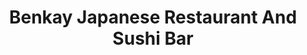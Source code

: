 ---
layout: place
title: Benkay Japanese Restaurant And Sushi Bar
permalink: /maine/portland/benkay-japanese-restaurant-and-sushi-bar.html
stateAbbr: ME
stateName: Maine
cityName: Portland
seo:
  type: restaurant
  links: http://sushiman.com/
place_id: ChIJ_6q4AkGcskwR8QV_pTDjBtg
photos:
  - name: >-
      places/ChIJ_6q4AkGcskwR8QV_pTDjBtg/photos/AeeoHcKIoA5Utjuh0E1kbRwBsLrWC8hHLWGlAX6iOLtFxt9sWrkePjQfz9_d_8mqv-BY4n_dIJxh78D2sUhIj0PgxYHeatfo0ZLvHQ8JQlq5clq4IKpZiC6rFw2XXnLHB3C_X1sHI3nCTi62FzKHz98WtgKGwi9oy43wErppTcXgyrK0TTYcVo6hPhzaiY-vgsXdFd1wdm_PKkKXOm0BlPZHqDVnBhHomTyXyBxvJU4BQaBcaZW8pFWR5wnIGfL2Vj6Y2pclbvHJKa6FbRbGk3ky0-tFtGUcSRGl5FJPovJwJiksIUJ1X7Xxs3LEmOGOSsXjGaY5nUo9lSTkHCixRrKfpByYh89qihgavZxkSC-FJi8R7nTWHmrKdMIpemypGXsnfO-W58mGErX6nZEb9mtnZR6nCJV836TI_cWHJeDO1XFYDw
    widthPx: 4032
    heightPx: 3024
    authorAttributions:
      - displayName: Dave Tran
        uri: https://maps.google.com/maps/contrib/105460835838786257682
        photoUri: >-
          https://lh3.googleusercontent.com/a-/ALV-UjU2zIzPKF-Q19tlBtfhz-XwgLG9h-_jXT60GmuBqR9aRYTqAM0iog=s100-p-k-no-mo
    flagContentUri: >-
      https://www.google.com/local/imagery/report/?cb_client=maps_api_places.places_api&image_key=!1e10!2sCIHM0ogKEICAgIDp1_3wcw&hl=en-US
    googleMapsUri: >-
      https://www.google.com/maps/place//data=!3m4!1e2!3m2!1sCIHM0ogKEICAgIDp1_3wcw!2e10!4m2!3m1!1s0x4cb29c4102b8aaff:0xd806e330a57f05f1
  - name: >-
      places/ChIJ_6q4AkGcskwR8QV_pTDjBtg/photos/AeeoHcIXfmzWdlIvXTQSZOezVkQ2s6q279gRa10sozovoI6l3wmCHI1otgYx1vS3YTEG1nRBuqRRTb0QX2l-GrhKm7_KCWxhD_vLqpC--EHoy1h-i5hVunBW805ZEMw-rbFnU0JBHj7hLTNezTGBwKKJDgytylx3h_IPLQSGnQdI6lWSlZgkiw0pBNFYBLlxZtsilnfh5SRuevm2Dmt5RGudpi6brzGYEui-hSNlBaLXVdcI-rwLMMY8mnJJf24tjDn-DtfGQsIHABQLa4GbZ_ckdQMRmSSKb10Ttqb3uE4Qa6tFZ4U5WHVy2etOFpro_C26rJi3T0f479P8XYC6VvG8SOfYifsBz_Q6IPvCVeMn8sgLt-3sxXSeuKSRWlLB68zGvvqCM-g-OW_f532yVNSS7IzCX9CFZYIiPAIngkAraFN5mj5U
    widthPx: 4032
    heightPx: 1908
    authorAttributions:
      - displayName: beth b
        uri: https://maps.google.com/maps/contrib/106568224857740964395
        photoUri: >-
          https://lh3.googleusercontent.com/a/ACg8ocLV7b9hq0jBxCnEKlWBxrS3yeThMb14EBjhNxWUjq4yTqnZGA=s100-p-k-no-mo
    flagContentUri: >-
      https://www.google.com/local/imagery/report/?cb_client=maps_api_places.places_api&image_key=!1e10!2sCIHM0ogKEICAgICMxqjTuAE&hl=en-US
    googleMapsUri: >-
      https://www.google.com/maps/place//data=!3m4!1e2!3m2!1sCIHM0ogKEICAgICMxqjTuAE!2e10!4m2!3m1!1s0x4cb29c4102b8aaff:0xd806e330a57f05f1
  - name: >-
      places/ChIJ_6q4AkGcskwR8QV_pTDjBtg/photos/AeeoHcJOUkY-xL6dUJocPF40N_x3OGFt0s7fwHZBr0Cogmg_rMENZtB8JXWz0ukgMZgZva_NzpToBZSo_ADm5x3rMxKdoU-Y2Nn1kTk39ud0GRBuCsQG3HXDYlBOVhX8pfbN94XYqibjIevWpcIvPDbQxQLysqhtY-K3CI7sdGXC1N8C8R4l7W5AetLYZuOOhn3SQzyVeu7qRwax-hlY715HtppudZRcrwVgazgyt_DROaaaKvQhRgPZ9oVKk8yDMARY7rIYmcmT4pe48Mb7gwYIZohdl4kchq6PdklULqk0Y6FeHat8f9bN8jspUCRPrI99wb8uuk8Q58PKwMjxGnVhFzcCCFBoRFGKgvXPKOYmxNNi_KQcPUk07JZkB_27w-QVJb240_e_4hQoKVHDovGnfEPhO2dAm3pFzCiDUB_Nc0o4Ww
    widthPx: 3024
    heightPx: 4032
    authorAttributions:
      - displayName: Andrea D'Arpa
        uri: https://maps.google.com/maps/contrib/104709660684903211602
        photoUri: >-
          https://lh3.googleusercontent.com/a-/ALV-UjWZJBFXSKgIEQSl72o8BiewX3VPha5Q_7g3DE0BVvAFZ_T7aa6E=s100-p-k-no-mo
    flagContentUri: >-
      https://www.google.com/local/imagery/report/?cb_client=maps_api_places.places_api&image_key=!1e10!2sCIHM0ogKEICAgIC7tN3QRg&hl=en-US
    googleMapsUri: >-
      https://www.google.com/maps/place//data=!3m4!1e2!3m2!1sCIHM0ogKEICAgIC7tN3QRg!2e10!4m2!3m1!1s0x4cb29c4102b8aaff:0xd806e330a57f05f1
  - name: >-
      places/ChIJ_6q4AkGcskwR8QV_pTDjBtg/photos/AeeoHcIzBHJ1as11_OKycrWsSDKMWere_zC4aSOX-tUamUw3mwMo45MpAEMyz_tBSYQ2tri1engO71bamirNAfiXxlnJmRwn-HqPqjQwuUXSKms4-pBC_oUm_8jFSoGXwiMEM5mNDdbX4K8gqf0dWHFzR4VpfLvpaLdHKno5QjbHp16Ee5WwPrPskW74knhgnDKwVIcXBSv96lsvQjcLythN68OxGmyWntfzCGXcq2fHiygj9QbZ2wOHUEQpBfVAzitgBLcDXWGTyPVxlAUfgnSbtA9bFbrhVyhG25HYKVyCf8HF9Lcze0W1fDkd7vmzlchektygXO76boPEWQCmt69SUNBHimb8F39e62Jwqy4q59ynKg-Rrr5U_yNc47J6TyEWDa58CtaDFZfEr25GbnIu2mU00ZLFxAVTH8OfoHJD3JlQ5P5n
    widthPx: 3024
    heightPx: 3024
    authorAttributions:
      - displayName: Stacey S
        uri: https://maps.google.com/maps/contrib/108091548667206564195
        photoUri: >-
          https://lh3.googleusercontent.com/a-/ALV-UjVfixaCHHTGFRdaQP7hRb52dEhV60LR4NwMS0WouW9Rb2T98yGT=s100-p-k-no-mo
    flagContentUri: >-
      https://www.google.com/local/imagery/report/?cb_client=maps_api_places.places_api&image_key=!1e10!2sCIHM0ogKEICAgICN27qgzwE&hl=en-US
    googleMapsUri: >-
      https://www.google.com/maps/place//data=!3m4!1e2!3m2!1sCIHM0ogKEICAgICN27qgzwE!2e10!4m2!3m1!1s0x4cb29c4102b8aaff:0xd806e330a57f05f1
  - name: >-
      places/ChIJ_6q4AkGcskwR8QV_pTDjBtg/photos/AeeoHcLIQO6MeqyQ5BjwsuGpVNw3tec8szP6ZrxLulkCpSsBllZfXhWHuHfxm3rv3sTBt_DU2xygZGG3DtrRVRaMeNimNTPsFKm9LRHAjVhyM31x9xKL1b_5C6uAyHu487RZirHAdGCc2C8lBO44fYTX3PNh7NlgEV-YpZ-s3fB86krkrxl3KdnnX1bR_F6AymV-IL4A6H9WrM3c_O0FxX_Jh2RcI9-WXdlcm554lW4hUNJZrczXJzlkfphA45AWRM2wSu-QlsmB2tUWTXW6hmM71M8FvWU4wf0k40lbHTEhUgyw_MEzsv6rHDw4l_CkmkV-sn3JosBUyPnfisypka8ddpZNMY0oEi23nsZljzwLoQcRKuAG8M4jNDjPUNImVJtsWC6ZqtpILBleiGatJFSX7Lf1_kLZHGhyr3Kuj-u5nTRcYEQv
    widthPx: 1170
    heightPx: 1208
    authorAttributions:
      - displayName: SY J
        uri: https://maps.google.com/maps/contrib/109364454504882978353
        photoUri: >-
          https://lh3.googleusercontent.com/a/ACg8ocLNz5RSJxo0nr14YTJ35lbW4bMF0mBVXv_xDh-R9luxHXAD-Q=s100-p-k-no-mo
    flagContentUri: >-
      https://www.google.com/local/imagery/report/?cb_client=maps_api_places.places_api&image_key=!1e10!2sCIHM0ogKEICAgIDdsMLI0AE&hl=en-US
    googleMapsUri: >-
      https://www.google.com/maps/place//data=!3m4!1e2!3m2!1sCIHM0ogKEICAgIDdsMLI0AE!2e10!4m2!3m1!1s0x4cb29c4102b8aaff:0xd806e330a57f05f1
  - name: >-
      places/ChIJ_6q4AkGcskwR8QV_pTDjBtg/photos/AeeoHcJmPYZSLivNVHibwQarqnvymKlUhF6v_hOSWXRg7g2Kw-4MLgXey6glTjDXqEg2hV_tYzJ16__bcUtyZCV_v5paz8LE_sDjoP9XPyAFfb10vcB4p_vLk6oU_gU_ypl4b7ijVutUwoeg3bLMx2q2gwzrrzlDKP2XsVRbmlUyjAuu-2w0lI-jKrMJzHaSSomCsqtRHv6ryEMRg3BGHOroSpakSJah903DibswOiVHo92JaMRCFUjwbGRppBis9oMKtv_NETFO1sW1A2IMEcC_YLM2-2ID6Xr3MzGIP9jP6gz1TNB7ZRwvMLFfkNmODTE-p3VjcJs_D9bHpb_O9aDrr6WuDfbqN4NbcqjYW9l0vU0af9mLQrkLEPe7Qb1LSCCIwhHQDyRHQFPizoHJJMiXuXTq-G_cYIKQ1cNKXXEglS9b2Q
    widthPx: 4032
    heightPx: 3024
    authorAttributions:
      - displayName: Dave Tran
        uri: https://maps.google.com/maps/contrib/105460835838786257682
        photoUri: >-
          https://lh3.googleusercontent.com/a-/ALV-UjU2zIzPKF-Q19tlBtfhz-XwgLG9h-_jXT60GmuBqR9aRYTqAM0iog=s100-p-k-no-mo
    flagContentUri: >-
      https://www.google.com/local/imagery/report/?cb_client=maps_api_places.places_api&image_key=!1e10!2sCIHM0ogKEICAgIDp1_3wCw&hl=en-US
    googleMapsUri: >-
      https://www.google.com/maps/place//data=!3m4!1e2!3m2!1sCIHM0ogKEICAgIDp1_3wCw!2e10!4m2!3m1!1s0x4cb29c4102b8aaff:0xd806e330a57f05f1
  - name: >-
      places/ChIJ_6q4AkGcskwR8QV_pTDjBtg/photos/AeeoHcJfVGQpItIkixxHFH8uqVHJE4zsii8gBQZRs9ZycTxoIUptRevHXGV6Q4IeRgF3PGvsqbm42PzoqN37D8EpBSF4c51yYOyFl4eYqt4gROVxJOGeLb4b4Llc0r5T34ExBxhIQn6ouH4Uw1FPMC4Z2szZ5pT_ncD2vMTBHu9Y4-5XwSNXZRfxbtZL78DeptRm5jurQLxoQA8gud8vaOYQUonO8orTNXTLzvG5qgRNkf0yhUbKPr9ANaNZJH1arJt25No5hf_UFLZzdN5lC08MNX-6Fni7b7zf0ogFvR28Z5PZmJTwLF3EeoNBzvkaR5cyqUCO5YXE6rvsEil28SOxJiFml5GBpJ7meNLJNtSsAqWWwBp7N5sIppgU-8b0ppP_WcghjEya_gn3KOkV9NMbnyCfLEn-5kF5oKIypvL3CUoRkw
    widthPx: 3600
    heightPx: 4800
    authorAttributions:
      - displayName: L O
        uri: https://maps.google.com/maps/contrib/114231030999948389869
        photoUri: >-
          https://lh3.googleusercontent.com/a-/ALV-UjW-Fg4v9lHKndiQ-d0yFPasLFYw4M4hcVJdcNBQTak1LKMWAG8E=s100-p-k-no-mo
    flagContentUri: >-
      https://www.google.com/local/imagery/report/?cb_client=maps_api_places.places_api&image_key=!1e10!2sCIHM0ogKEICAgIC-1YzGTQ&hl=en-US
    googleMapsUri: >-
      https://www.google.com/maps/place//data=!3m4!1e2!3m2!1sCIHM0ogKEICAgIC-1YzGTQ!2e10!4m2!3m1!1s0x4cb29c4102b8aaff:0xd806e330a57f05f1
  - name: >-
      places/ChIJ_6q4AkGcskwR8QV_pTDjBtg/photos/AeeoHcKOIy_7tTpo7r87-dEiyHUXd4dM3Zl-gyDiPaguR29_ATJQDzqec8ga0txAGcuPh43B9uhsjyTKiVIzLb-0vcTfhX7Y0JESe7Bf-LCusXgG-3L7sEd8NdFz5VGC5qIuwZ7RynsfHxvffZvRsYzfez_hgwXECEbgMlzFVGEORHOXKgTZvSgrTrwtpbInrLzx0N9YoimV4-SvsywkHKpIx3tM7QKYkSEkFReyC2-gU97JFANP00jcgf6R4VMjkFq9f8CeouKAIl2RmyG00U9aKpurS51MRbTZyFqDgS-zvflDJdUjSTZGE1fixrW5PQghmyOTcIoY5kjjdm3yC8gmHANHHJ_FyaFpuUgH-hnAH3cQ8FDmRSaXk0cg-DrXsHilOKN91NIkFXdPVis-nfyGoama2I-MVfNgXZtCsNoy36rLMg
    widthPx: 4080
    heightPx: 3072
    authorAttributions:
      - displayName: John Turnmire
        uri: https://maps.google.com/maps/contrib/115415514821505513222
        photoUri: >-
          https://lh3.googleusercontent.com/a-/ALV-UjXuAZYBbKhYSBJXDyizSC6TDu3z3sHwjzQ8yRFxC_d3gQ8XX7Uc=s100-p-k-no-mo
    flagContentUri: >-
      https://www.google.com/local/imagery/report/?cb_client=maps_api_places.places_api&image_key=!1e10!2sCIHM0ogKEICAgICbqJTofA&hl=en-US
    googleMapsUri: >-
      https://www.google.com/maps/place//data=!3m4!1e2!3m2!1sCIHM0ogKEICAgICbqJTofA!2e10!4m2!3m1!1s0x4cb29c4102b8aaff:0xd806e330a57f05f1
  - name: >-
      places/ChIJ_6q4AkGcskwR8QV_pTDjBtg/photos/AeeoHcKcZ9jKUhOTOimckOtjlncS1f_yDPlmIkbibb7XTXTCldmPx-MCyhm9nnsSNpu5QCpqRlu4vQWm0AhSorCpecjcSgN5Khv7ydHqXm2Nc3RS1cJq-kZrnALzKanBTZ3Ps9RwldcniZ1qmc6tOya5Nbxk1tjIDe1XVcQBHW5sFECfW-o8sU2LSVXUIEyMIcoEHLEuGzmLTyXAEuNGAmw7Fen4eiYrqcrJoSFO_NTcAdYxvYgID5ez7GL1_lG95ENLsNVyC2S4m1vlymr5AziKB1VWLHnRFJnyG_po4lYeDhlLZLB_YbxOZwalUIUW2l3jpk5Y-j2FepkEw3bLn9CiP8CX1iAZKdv88Wh21zcGIf3Kd_jDMDSgDo71-eBOq3qjrrxNnzE7lYpbcCUwZ_-zZbVYiqhVMuFq1bJERnYr7M4
    widthPx: 2034
    heightPx: 1170
    authorAttributions:
      - displayName: Kimberly Lim Legaspi
        uri: https://maps.google.com/maps/contrib/110969829192883999185
        photoUri: >-
          https://lh3.googleusercontent.com/a-/ALV-UjWzKgmeRrs9dhy40vW4xcU-ZvZFFy4hbomqsTdaUSaS-uY0KX4ziA=s100-p-k-no-mo
    flagContentUri: >-
      https://www.google.com/local/imagery/report/?cb_client=maps_api_places.places_api&image_key=!1e10!2sCIHM0ogKEICAgICL_JGQXw&hl=en-US
    googleMapsUri: >-
      https://www.google.com/maps/place//data=!3m4!1e2!3m2!1sCIHM0ogKEICAgICL_JGQXw!2e10!4m2!3m1!1s0x4cb29c4102b8aaff:0xd806e330a57f05f1
  - name: >-
      places/ChIJ_6q4AkGcskwR8QV_pTDjBtg/photos/AeeoHcJbgUuvjxETRi3RldJot0g889kRT3Af_k1wR0pFH8QleTZHWrots419NlTqvKZPSBA3NCt_hlSgkd27oBaLkcnHwfMP94WoHxyLfPJ7pHJgLLtDY1Lj9vvC9Rat2epytyKWiggzl31DadUVlLUaXNpaX6mCM_zTUxgyOUK_-KfUXP9LnM5dmmZfMkt4mqREBwx9rj7CWRXAClpotpbC4WW9j3B5WmONjrE4ay3rrJyDm_SjwMSugeXfFx-SwNr7Vi5bgZ9XINmgfLqcbtUlu3nHhS3JWOVGJ1ur1xAN6vGrj1MOYc0aX2mvrEr_DqHZaVZBGrA6M2GZfG45hiJqr_AKck1dWJJsO6JhzCiWdvga3TlXsxUv9PzUlmW5ultwaps21Y0hCFYVaZKPWH0MjamM0huOWAnjTN8RxG97q0Aleg
    widthPx: 3600
    heightPx: 4800
    authorAttributions:
      - displayName: Jongpol J.
        uri: https://maps.google.com/maps/contrib/100795887570569009486
        photoUri: >-
          https://lh3.googleusercontent.com/a-/ALV-UjVgw9tOgDigSdAUkniyoNBKlKlK8XRiq8bzANwVYl3olxrlfQOh=s100-p-k-no-mo
    flagContentUri: >-
      https://www.google.com/local/imagery/report/?cb_client=maps_api_places.places_api&image_key=!1e10!2sCIHM0ogKEICAgIDv0vW4Kw&hl=en-US
    googleMapsUri: >-
      https://www.google.com/maps/place//data=!3m4!1e2!3m2!1sCIHM0ogKEICAgIDv0vW4Kw!2e10!4m2!3m1!1s0x4cb29c4102b8aaff:0xd806e330a57f05f1
address: 16 Middle St, Portland, ME 04101, USA
street: 16 Middle St
city: Portland
state: ME
zip: '04101'
country: USA
neighborhood: East Bayside
latitude: '43.660912'
longitude: '-70.248813'
accessibility_options:
  wheelchairAccessibleParking: true
  wheelchairAccessibleEntrance: true
  wheelchairAccessibleRestroom: true
  wheelchairAccessibleSeating: true
business_status: OPERATIONAL
name: Benkay Japanese Restaurant And Sushi Bar
google_maps_links:
  directionsUri: >-
    https://www.google.com/maps/dir//''/data=!4m7!4m6!1m1!4e2!1m2!1m1!1s0x4cb29c4102b8aaff:0xd806e330a57f05f1!3e0
  placeUri: https://maps.google.com/?cid=15566378960127198705
  writeAReviewUri: >-
    https://www.google.com/maps/place//data=!4m3!3m2!1s0x4cb29c4102b8aaff:0xd806e330a57f05f1!12e1
  reviewsUri: >-
    https://www.google.com/maps/place//data=!4m4!3m3!1s0x4cb29c4102b8aaff:0xd806e330a57f05f1!9m1!1b1
  photosUri: >-
    https://www.google.com/maps/place//data=!4m3!3m2!1s0x4cb29c4102b8aaff:0xd806e330a57f05f1!10e5
primary_type: Japanese Restaurant
opening_hours:
  regular: null
  current: null
secondary_opening_hours:
  regular:
    weekdayDescriptions: null
    type: null
  current:
    weekdayDescriptions: null
    type: null
phone: (207) 773-5555
price_level: PRICE_LEVEL_MODERATE
price_range: $30 &ndash; $50
rating: '4.5'
rating_count: 0
website: http://sushiman.com/
description: >-
  Discover Benkay in Portland, ME$$$Benkay Japanese Restaurant And Sushi Bar in
  Portland, ME, stands out as a casual spot for enjoying authentic Japanese
  cuisine in a welcoming setting. With its traditional decor and focus on fresh
  sushi and sashimi, this restaurant offers a menu that includes familiar
  favorites like miso soup and other classic dishes, complemented by a selection
  of beverages such as sake and cocktails. The emphasis on high-quality
  ingredients ensures a delightful dining experience, making it a go-to choice
  for those seeking sushi options in the area. Accessibility features like
  wheelchair-friendly entrances and seating add to its appeal for a wide range
  of visitors, enhancing the overall comfort and convenience.
generative_summary: >-
  Discover Benkay in Portland, ME$$$Benkay Japanese Restaurant And Sushi Bar in
  Portland, ME, stands out as a casual spot for enjoying authentic Japanese
  cuisine in a welcoming setting. With its traditional decor and focus on fresh
  sushi and sashimi, this restaurant offers a menu that includes familiar
  favorites like miso soup and other classic dishes, complemented by a selection
  of beverages such as sake and cocktails. The emphasis on high-quality
  ingredients ensures a delightful dining experience, making it a go-to choice
  for those seeking sushi options in the area. Accessibility features like
  wheelchair-friendly entrances and seating add to its appeal for a wide range
  of visitors, enhancing the overall comfort and convenience.
generative_disclosure: Summarized by AI using the Grok-3-Mini model.
reviews:
  - name: >-
      places/ChIJ_6q4AkGcskwR8QV_pTDjBtg/reviews/ChZDSUhNMG9nS0VJQ0FnSUNQbHRqTVBnEAE
    relativePublishTimeDescription: 4 months ago
    rating: 5
    text:
      text: >-
        My family and I recently visited this Japanese restaurant for dinner,
        and it was an absolutely delightful experience. For our appetizers, we
        ordered miso soup and seafood soup, both of which were warm, flavorful,
        and perfectly seasoned. Along with the soups, we selected a variety of
        dishes that you can see in the accompanying pictures, each beautifully
        presented and incredibly fresh.


        For the main course, we indulged in a stunning spread of sashimi and
        sushi. The sashimi was expertly sliced, melt-in-your-mouth fresh, and
        paired wonderfully with the accompanying garnishes. The sushi rolls were
        equally impressive, with balanced flavors and immaculate presentation.
        Each bite was a testament to the quality of ingredients and the chef’s
        skill.


        The ambiance of the restaurant added to the overall experience—it was
        cozy yet elegant, with a calm and inviting atmosphere. The staff was
        attentive and knowledgeable, making us feel welcome and ensuring our
        dining experience was seamless.


        If you’re a fan of authentic Japanese cuisine or simply looking for a
        place to enjoy a delicious meal, I can’t recommend this restaurant
        enough. It’s definitely a spot we’ll be returning to!
      languageCode: en
    originalText:
      text: >-
        My family and I recently visited this Japanese restaurant for dinner,
        and it was an absolutely delightful experience. For our appetizers, we
        ordered miso soup and seafood soup, both of which were warm, flavorful,
        and perfectly seasoned. Along with the soups, we selected a variety of
        dishes that you can see in the accompanying pictures, each beautifully
        presented and incredibly fresh.


        For the main course, we indulged in a stunning spread of sashimi and
        sushi. The sashimi was expertly sliced, melt-in-your-mouth fresh, and
        paired wonderfully with the accompanying garnishes. The sushi rolls were
        equally impressive, with balanced flavors and immaculate presentation.
        Each bite was a testament to the quality of ingredients and the chef’s
        skill.


        The ambiance of the restaurant added to the overall experience—it was
        cozy yet elegant, with a calm and inviting atmosphere. The staff was
        attentive and knowledgeable, making us feel welcome and ensuring our
        dining experience was seamless.


        If you’re a fan of authentic Japanese cuisine or simply looking for a
        place to enjoy a delicious meal, I can’t recommend this restaurant
        enough. It’s definitely a spot we’ll be returning to!
      languageCode: en
    authorAttribution:
      displayName: SADNA AND KIDS
      uri: https://www.google.com/maps/contrib/114304346419349409083/reviews
      photoUri: >-
        https://lh3.googleusercontent.com/a-/ALV-UjUuzhOdoW8In0g-mwcrA7Ni_w1ENz5MQQ3vZhnMInaK_zl_rzxwiA=s128-c0x00000000-cc-rp-mo-ba3
    publishTime: '2024-11-24T01:39:48.260622Z'
    flagContentUri: >-
      https://www.google.com/local/review/rap/report?postId=ChZDSUhNMG9nS0VJQ0FnSUNQbHRqTVBnEAE&d=17924085&t=1
    googleMapsUri: >-
      https://www.google.com/maps/reviews/data=!4m6!14m5!1m4!2m3!1sChZDSUhNMG9nS0VJQ0FnSUNQbHRqTVBnEAE!2m1!1s0x4cb29c4102b8aaff:0xd806e330a57f05f1
  - name: >-
      places/ChIJ_6q4AkGcskwR8QV_pTDjBtg/reviews/ChZDSUhNMG9nS0VJQ0FnTUN3azY2ZmJREAE
    relativePublishTimeDescription: 3 weeks ago
    rating: 2
    text:
      text: >-
        Ordered thru GrubHub. Delivery was fine but the sushi? Disgusting! Warm,
        even though it only took the driver 7 minutes to deliver. The salmon was
        crunchy in places; I think it might have been scales? Just a guess, but
        why else would salmon be crunchy? I asked for the rolls to be cut into 8
        pieces each and they were in the standard 6. Smelled very fishy! I know
        it's fish, but good sushi does not smell this strongly. I couldn't
        finish it! 🤢 Also, I ordered a bottled water and the website said it
        would be Perrier. I got a bottle of plain old Poland Springs. Water is
        water but don't advertise something you won't deliver. Gross and
        disappointing!!!


        10 out of 10 do not recommend!
      languageCode: en
    originalText:
      text: >-
        Ordered thru GrubHub. Delivery was fine but the sushi? Disgusting! Warm,
        even though it only took the driver 7 minutes to deliver. The salmon was
        crunchy in places; I think it might have been scales? Just a guess, but
        why else would salmon be crunchy? I asked for the rolls to be cut into 8
        pieces each and they were in the standard 6. Smelled very fishy! I know
        it's fish, but good sushi does not smell this strongly. I couldn't
        finish it! 🤢 Also, I ordered a bottled water and the website said it
        would be Perrier. I got a bottle of plain old Poland Springs. Water is
        water but don't advertise something you won't deliver. Gross and
        disappointing!!!


        10 out of 10 do not recommend!
      languageCode: en
    authorAttribution:
      displayName: Breanne Pelletier
      uri: https://www.google.com/maps/contrib/109542016925815461095/reviews
      photoUri: >-
        https://lh3.googleusercontent.com/a/ACg8ocJvJ2ivLu1fWJglTZBlHhozmfEinBHWvwTp9uH0LiwC7F5RZA=s128-c0x00000000-cc-rp-mo
    publishTime: '2025-03-21T00:09:13.763051Z'
    flagContentUri: >-
      https://www.google.com/local/review/rap/report?postId=ChZDSUhNMG9nS0VJQ0FnTUN3azY2ZmJREAE&d=17924085&t=1
    googleMapsUri: >-
      https://www.google.com/maps/reviews/data=!4m6!14m5!1m4!2m3!1sChZDSUhNMG9nS0VJQ0FnTUN3azY2ZmJREAE!2m1!1s0x4cb29c4102b8aaff:0xd806e330a57f05f1
  - name: >-
      places/ChIJ_6q4AkGcskwR8QV_pTDjBtg/reviews/ChdDSUhNMG9nS0VJQ0FnTUNRMmVlMDVBRRAB
    relativePublishTimeDescription: a month ago
    rating: 5
    text:
      text: >-
        Benkay is an institution. It's the Japanese staple of Portland. Just
        really good Japanese food. The sashimi quality is top tier.
      languageCode: en
    originalText:
      text: >-
        Benkay is an institution. It's the Japanese staple of Portland. Just
        really good Japanese food. The sashimi quality is top tier.
      languageCode: en
    authorAttribution:
      displayName: Matthew Rideout
      uri: https://www.google.com/maps/contrib/117668653715866001699/reviews
      photoUri: >-
        https://lh3.googleusercontent.com/a-/ALV-UjWkIhSNG3KyjEML3gwYgQexuD-hvg4acI7trEUkz_C007eedNstkA=s128-c0x00000000-cc-rp-mo-ba3
    publishTime: '2025-03-05T22:56:38.479837Z'
    flagContentUri: >-
      https://www.google.com/local/review/rap/report?postId=ChdDSUhNMG9nS0VJQ0FnTUNRMmVlMDVBRRAB&d=17924085&t=1
    googleMapsUri: >-
      https://www.google.com/maps/reviews/data=!4m6!14m5!1m4!2m3!1sChdDSUhNMG9nS0VJQ0FnTUNRMmVlMDVBRRAB!2m1!1s0x4cb29c4102b8aaff:0xd806e330a57f05f1
  - name: >-
      places/ChIJ_6q4AkGcskwR8QV_pTDjBtg/reviews/ChdDSUhNMG9nS0VJQ0FnSUNiX0tYZ3FBRRAB
    relativePublishTimeDescription: 8 months ago
    rating: 5
    text:
      text: >-
        We had an amazing lunch at Benkay during our first visit to Portland. We
        love sushi and have tried many sushi restaurants in destinations across
        the country. This is definitely one of our favorites so far! Delicious
        food, great service, relaxed vibes, and price wasn’t bad given the high
        quality. No pics of the sushi - it looked so yummy, we just had to dig
        in!
      languageCode: en
    originalText:
      text: >-
        We had an amazing lunch at Benkay during our first visit to Portland. We
        love sushi and have tried many sushi restaurants in destinations across
        the country. This is definitely one of our favorites so far! Delicious
        food, great service, relaxed vibes, and price wasn’t bad given the high
        quality. No pics of the sushi - it looked so yummy, we just had to dig
        in!
      languageCode: en
    authorAttribution:
      displayName: Sarah Hodgman
      uri: https://www.google.com/maps/contrib/106832262074207368130/reviews
      photoUri: >-
        https://lh3.googleusercontent.com/a-/ALV-UjVEfCKm4HAm6wN0xMJcaZtrbir-oS-BE02kKDjP5Rol1VIPk6KE=s128-c0x00000000-cc-rp-mo-ba3
    publishTime: '2024-07-24T18:56:19.487686Z'
    flagContentUri: >-
      https://www.google.com/local/review/rap/report?postId=ChdDSUhNMG9nS0VJQ0FnSUNiX0tYZ3FBRRAB&d=17924085&t=1
    googleMapsUri: >-
      https://www.google.com/maps/reviews/data=!4m6!14m5!1m4!2m3!1sChdDSUhNMG9nS0VJQ0FnSUNiX0tYZ3FBRRAB!2m1!1s0x4cb29c4102b8aaff:0xd806e330a57f05f1
  - name: >-
      places/ChIJ_6q4AkGcskwR8QV_pTDjBtg/reviews/ChZDSUhNMG9nS0VJQ0FnSURkc01MSUlBEAE
    relativePublishTimeDescription: a year ago
    rating: 5
    text:
      text: >-
        I highly recommend visiting at least once. The seafood is incredibly
        fresh, which makes it taste deliciously sweet. The flavor and service
        are top-notch. If you live nearby, it's the kind of taste you'd want to
        enjoy every day.
      languageCode: en
    originalText:
      text: >-
        I highly recommend visiting at least once. The seafood is incredibly
        fresh, which makes it taste deliciously sweet. The flavor and service
        are top-notch. If you live nearby, it's the kind of taste you'd want to
        enjoy every day.
      languageCode: en
    authorAttribution:
      displayName: SY J
      uri: https://www.google.com/maps/contrib/109364454504882978353/reviews
      photoUri: >-
        https://lh3.googleusercontent.com/a/ACg8ocLNz5RSJxo0nr14YTJ35lbW4bMF0mBVXv_xDh-R9luxHXAD-Q=s128-c0x00000000-cc-rp-mo
    publishTime: '2024-02-20T11:09:32.251898Z'
    flagContentUri: >-
      https://www.google.com/local/review/rap/report?postId=ChZDSUhNMG9nS0VJQ0FnSURkc01MSUlBEAE&d=17924085&t=1
    googleMapsUri: >-
      https://www.google.com/maps/reviews/data=!4m6!14m5!1m4!2m3!1sChZDSUhNMG9nS0VJQ0FnSURkc01MSUlBEAE!2m1!1s0x4cb29c4102b8aaff:0xd806e330a57f05f1
review_summary: >-
  Insights from Recent Feedback$$$Visitors to this Portland sushi spot often
  rave about the fresh and flavorful sushi rolls and sashimi, highlighting how
  the quality makes every bite memorable and satisfying. While most folks
  appreciate the relaxed vibe and attentive service that make meals feel
  effortless and enjoyable, a few mentions of delivery inconsistencies remind us
  that takeout experiences can vary. Overall, the consensus leans toward it
  being a solid pick for anyone craving top-rated Japanese fare, with many
  noting the balanced flavors and welcoming atmosphere that keep them coming
  back. If you're exploring sushi places near you, this location delivers a
  generally positive vibe that's worth trying for a tasty, straightforward meal.
review_disclosure: Summarized by AI using the Grok-3-Mini model.
parking_options:
  freeStreetParking: true
  paidStreetParking: true
  valetParking: false
  paidGarageParking: true
payment_options:
  acceptsCreditCards: true
  acceptsDebitCards: true
  acceptsCashOnly: false
allow_dogs: null
curbside_pickup: null
delivery: true
dine_in: true
good_for_children: true
good_for_groups: true
good_for_sports: false
live_music: false
menu_for_children: null
outdoor_seating: false
reservable: true
restroom: true
serves_beer: true
serves_breakfast: false
serves_brunch: false
serves_cocktails: true
serves_coffee: null
serves_dinner: true
serves_dessert: true
serves_lunch: true
serves_vegetarian_food: true
serves_wine: true
takeout: true
update_category: pro
places_description: >-
  Long-standing local Japanese restaurant with traditional decor prepares sushi
  & other favorites.

---
